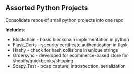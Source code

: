 ## Assorted Python Projects

Consolidate repos of small python projects into one repo

**Includes**: 

 - Blockchain - basic blockchain implementation in python
 - Flask_Certs - security certificate authentication in flask
 - Hashy - check for hash collisions in unique strings
 - Ordersync - developed for ecommerce-based store for shopify/quickbooks/shipping 
 - Scapy_Test - pcap capture, introspection, serialization
